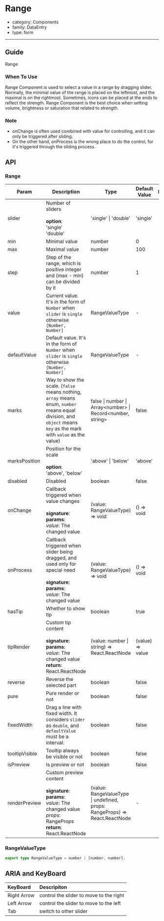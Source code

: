 # Range

-   category: Components
-   family: DataEntry
-   type: form

---

## Guide

Range

### When To Use

Range Component is used to select a value in a range by dragging slider. Normally, the minimal value of the range is placed on the leftmost, and the maximal is on the rightmost. Sometimes, icons can be placed at the ends to reflect the strength. Range Component is the best choice when setting volume, brightness or saturation that related to strength.

### Note

-   onChange is often used combined with value for controlling, and it can only be triggered after sliding.
-   On the other hand, onProcess is the wrong place to do the control, for it's triggered through the sliding process.

## API

### Range

| Param          | Description                                                                                                                                                       | Type                                                                       | Default Value     | Required |
| -------------- | ----------------------------------------------------------------------------------------------------------------------------------------------------------------- | -------------------------------------------------------------------------- | ----------------- | -------- |
| slider         | Number of sliders<br><br>**option**:<br>'single'<br>'double'                                                                                                      | 'single' \| 'double'                                                       | 'single'          |          |
| min            | Minimal value                                                                                                                                                     | number                                                                     | 0                 |          |
| max            | Maximal value                                                                                                                                                     | number                                                                     | 100               |          |
| step           | Step of the range, which is positive integer and (max \- min) can be divided by it                                                                                | number                                                                     | 1                 |          |
| value          | Current value. It's in the form of `Number` when `slider` is `single` otherwise `[Number, Number]`                                                                | RangeValueType                                                             | -                 |          |
| defaultValue   | Default value. It's in the form of `Number` when `slider` is `single` otherwise `[Number, Number]`                                                                | RangeValueType                                                             | -                 |          |
| marks          | Way to show the scale. (`false` means nothing, `array` means enum, `number` means equal division, and `object` means `key` as the mark with `value` as the value) | false \| number \| Array\<number> \| Record\<number, string>               | false             |          |
| marksPosition  | Position for the scale<br><br>**option**:<br>'above', 'below'                                                                                                     | 'above' \| 'below'                                                         | 'above'           |          |
| disabled       | Disabled                                                                                                                                                          | boolean                                                                    | false             |          |
| onChange       | Callback triggered when value changes<br/><br/>**signature**:<br/>**params**:<br/>_value_: The changed value                                                      | (value: RangeValueType) => void                                            | () =\> void       |          |
| onProcess      | Callback triggered when slider being dragged, and used only for special need<br/><br/>**signature**:<br/>**params**:<br/>_value_: The changed value               | (value: RangeValueType) => void                                            | () =\> void       |          |
| hasTip         | Whether to show tip                                                                                                                                               | boolean                                                                    | true              |          |
| tipRender      | Custom tip content<br/><br/>**signature**:<br/>**params**:<br/>_value_: The changed value<br/>**return**:<br/>React.ReactNode                                     | (value: number \| string) => React.ReactNode                               | (value) =\> value |          |
| reverse        | Reverse the selected part                                                                                                                                         | boolean                                                                    | false             |          |
| pure           | Pure render or not                                                                                                                                                | boolean                                                                    | false             |          |
| fixedWidth     | Drag a line with fixed width. It considers `slider` as `double`, and `defaultValue` must be a interval.                                                           | boolean                                                                    | false             |          |
| tooltipVisible | Tooltip always be visible or not                                                                                                                                  | boolean                                                                    | false             |          |
| isPreview      | Is preview or not                                                                                                                                                 | boolean                                                                    | false             |          |
| renderPreview  | Custom preview content<br/><br/>**signature**:<br/>**params**:<br/>_value_: The changed value<br/>_props_: RangeProps<br/>**return**:<br/>React.ReactNode         | (value: RangeValueType \| undefined, props: RangeProps) => React.ReactNode | -                 |          |

### RangeValueType

```typescript
export type RangeValueType = number | [number, number];
```

## ARIA and KeyBoard

| KeyBoard    | Descripiton                             |
| :---------- | :-------------------------------------- |
| Right Arrow | control the slider to move to the right |
| Left Arrow  | control the slider to move to the left  |
| Tab         | switch to other slider                  |
